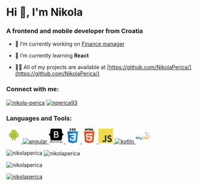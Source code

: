 <h1>Hi 👋, I'm Nikola</h1>
<h3>A frontend and mobile developer from Croatia</h3>



- 🔭 I’m currently working on [Finance manager]([https://github.com/NikolaPerica/Finance-manager](https://github.com/NikolaPerica/space))

- 🌱 I’m currently learning **React**

- 👨‍💻 All of my projects are available at [https://github.com/NikolaPerica/](https://github.com/NikolaPerica/)

<h3 align="left">Connect with me:</h3>
<p align="left">
<a href="https://linkedin.com/in/nikola-perica" target="blank"><img align="center" src="https://raw.githubusercontent.com/rahuldkjain/github-profile-readme-generator/master/src/images/icons/Social/linked-in-alt.svg" alt="nikola-perica" height="30" width="40" /></a>
<a href="https://instagram.com/nperica93" target="blank"><img align="center" src="https://raw.githubusercontent.com/rahuldkjain/github-profile-readme-generator/master/src/images/icons/Social/instagram.svg" alt="nperica93" height="30" width="40" /></a>
</p>

<h3 align="left">Languages and Tools:</h3>
<p align="left"> <a href="https://developer.android.com" target="_blank" rel="noreferrer"> <img src="https://raw.githubusercontent.com/devicons/devicon/master/icons/android/android-original-wordmark.svg" alt="android" width="40" height="40"/> </a> <a href="https://angular.io" target="_blank" rel="noreferrer"> <img src="https://angular.io/assets/images/logos/angular/angular.svg" alt="angular" width="40" height="40"/> </a> <a href="https://getbootstrap.com" target="_blank" rel="noreferrer"> <img src="https://raw.githubusercontent.com/devicons/devicon/master/icons/bootstrap/bootstrap-plain-wordmark.svg" alt="bootstrap" width="40" height="40"/> </a> <a href="https://www.w3schools.com/css/" target="_blank" rel="noreferrer"> <img src="https://raw.githubusercontent.com/devicons/devicon/master/icons/css3/css3-original-wordmark.svg" alt="css3" width="40" height="40"/> </a> <a href="https://www.w3.org/html/" target="_blank" rel="noreferrer"> <img src="https://raw.githubusercontent.com/devicons/devicon/master/icons/html5/html5-original-wordmark.svg" alt="html5" width="40" height="40"/> </a> <a href="https://developer.mozilla.org/en-US/docs/Web/JavaScript" target="_blank" rel="noreferrer"> <img src="https://raw.githubusercontent.com/devicons/devicon/master/icons/javascript/javascript-original.svg" alt="javascript" width="40" height="40"/> </a> <a href="https://kotlinlang.org" target="_blank" rel="noreferrer"> <img src="https://www.vectorlogo.zone/logos/kotlinlang/kotlinlang-icon.svg" alt="kotlin" width="40" height="40"/> </a> <a href="https://www.mysql.com/" target="_blank" rel="noreferrer"> <img src="https://raw.githubusercontent.com/devicons/devicon/master/icons/mysql/mysql-original-wordmark.svg" alt="mysql" width="40" height="40"/> </a> </p>

<p><img align="left" src="https://github-readme-stats.vercel.app/api/top-langs?username=nikolaperica&show_icons=true&locale=en&layout=compact" alt="nikolaperica" /></p>

<p>&nbsp;<img align="center" src="https://github-readme-stats.vercel.app/api?username=nikolaperica&show_icons=true&locale=en" alt="nikolaperica" /></p>

<p align="left"> <img src="https://komarev.com/ghpvc/?username=nikolaperica&label=Profile%20views&color=0e75b6&style=flat" alt="nikolaperica" /> </p>

<p align="left"> <a href="https://github.com/ryo-ma/github-profile-trophy"><img src="https://github-profile-trophy.vercel.app/?username=nikolaperica" alt="nikolaperica" /></a> </p>
